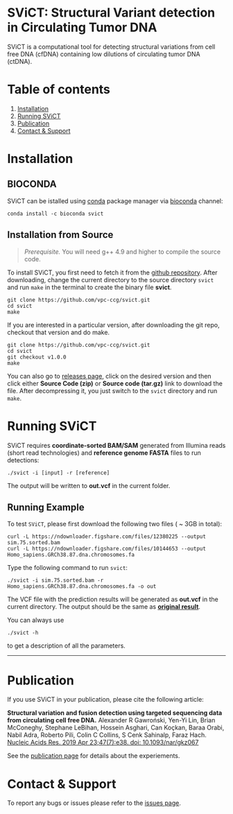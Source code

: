 **SViCT**: Structural Variant detection in Circulating Tumor DNA
===================
SViCT is a computational tool for detecting structural variations from cell free DNA (cfDNA) containing low dilutions of circulating tumor DNA (ctDNA).

# Table of contents
1. [Installation](#installation)
2. [Running SViCT](#Running-SViCT)
3. [Publication](#publication)
4. [Contact & Support](#contact-support)

# Installation 

## BIOCONDA

SViCT can be istalled using [conda](https://conda.io/) package manager via [bioconda](https://bioconda.github.io/) channel:
```
conda install -c bioconda svict
```
## Installation from Source
> *Prerequisite.* You will need g++ 4.9 and higher to compile the source code.

To install SViCT, you first need to fetch it from the [github repository](https://github.com/vpc-ccg/svict). After downloading, change the current directory to the source directory ```svict``` and run ```make``` in the terminal to create the binary file **svict**.
```
git clone https://github.com/vpc-ccg/svict.git
cd svict
make
```

If you are interested in a particular version, after downloading the git repo, checkout that version and do make.

```
git clone https://github.com/vpc-ccg/svict.git
cd svict
git checkout v1.0.0
make
```

You can also go to [releases page](https://github.com/vpc-ccg/svict/releases), click on the desired version and then click either **Source Code (zip)** or **Source code (tar.gz)** link to download the file. After decompressing it, you just switch to the ```svict``` directory and run ```make```.




# Running SViCT
SViCT requires **coordinate-sorted BAM/SAM** generated from Illumina reads (short read technologies) and **reference genome FASTA** files to run detections:

```
./svict -i [input] -r [reference]
```

The output will be written to **out.vcf** in the current folder.

## Running Example
To test ```SViCT```, please first download the following two files ( ~ 3GB in total):
```
curl -L https://ndownloader.figshare.com/files/12380225 --output sim.75.sorted.bam
curl -L https://ndownloader.figshare.com/files/10144653 --output Homo_sapiens.GRCh38.87.dna.chromosomes.fa
```

Type the following command to run ```svict```:
```
./svict -i sim.75.sorted.bam -r Homo_sapiens.GRCh38.87.dna.chromosomes.fa -o out
```
The VCF file with the prediction results will be generated as **out.vcf** in the current directory. The output should be the same as [**original result**](https://ndownloader.figshare.com/files/14677538).


You can always use 
```
./svict -h
```
to get a description of all the parameters. 

---

# Publication
If you use SViCT in your publication, please cite the following article:

**Structural variation and fusion detection using targeted sequencing data from circulating cell free DNA.** Alexander R Gawroński, Yen-Yi Lin, Brian McConeghy,   Stephane LeBihan, Hossein Asghari, Can Koçkan, Baraa Orabi, Nabil Adra, Roberto Pili, Colin C Collins, S Cenk Sahinalp, Faraz Hach. [Nucleic Acids Res. 2019 Apr 23;47(7):e38. doi: 10.1093/nar/gkz067](https://doi.org/10.1093/nar/gkz067)


See the [publication page](https://github.com/vpc-ccg/svict/blob/master/PUBLICATION.md) for details about the experiements.


# Contact & Support
To report any bugs or issues please refer to the [issues page](https://github.com/vpc-ccg/svict/issues).
